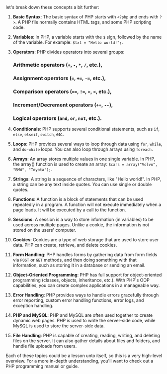let's break down these concepts a bit further:

1. **Basic Syntax**: The basic syntax of PHP starts with `<?php` and ends with `?>`. A PHP file normally contains HTML tags, and some PHP scripting code.

2. **Variables**: In PHP, a variable starts with the `$` sign, followed by the name of the variable. For example: `$txt = "Hello world!";`.

3. **Operators**: PHP divides operators into several groups: 
    ### Arithmetic operators (`+`, `-`, `*`, `/`, etc.), 
    ### Assignment operators (`=`, `+=`, `-=`, etc.), 
    ### Comparison operators (`==`, `!=`, `>`, `<`, etc.), 
    ### Increment/Decrement operators (`++`, `--`), 
    ### Logical operators (`and`, `or`, `not`, etc.).

4. **Conditionals**: PHP supports several conditional statements, such as `if`, `else`, `elseif`, `switch`, etc.

5. **Loops**: PHP provides several ways to loop through data using `for`, `while`, and `do-while` loops. You can also loop through arrays using `foreach`.

6. **Arrays**: An array stores multiple values in one single variable. In PHP, the array() function is used to create an array: `$cars = array("Volvo", "BMW", "Toyota");`.

7. **Strings**: A string is a sequence of characters, like "Hello world!". In PHP, a string can be any text inside quotes. You can use single or double quotes.

8. **Functions**: A function is a block of statements that can be used repeatedly in a program. A function will not execute immediately when a page loads. It will be executed by a call to the function.

9. **Sessions**: A session is a way to store information (in variables) to be used across multiple pages. Unlike a cookie, the information is not stored on the users' computer.

10. **Cookies**: Cookies are a type of web storage that are used to store user data. PHP can create, retrieve, and delete cookies.

11. **Form Handling**: PHP handles forms by gathering data from form fields via `POST` or `GET` methods, and then doing something with that information, such as storing it in a database or sending an email.

12. **Object-Oriented Programming**: PHP has full support for object-oriented programming (classes, objects, inheritance, etc.). With PHP's OOP capabilities, you can create complex applications in a manageable way.

13. **Error Handling**: PHP provides ways to handle errors gracefully through error reporting, custom error handling functions, error logs, and exception handling.

14. **PHP and MySQL**: PHP and MySQL are often used together to create dynamic web pages. PHP is used to write the server-side code, while MySQL is used to store the server-side data.

15. **File Handling**: PHP is capable of creating, reading, writing, and deleting files on the server. It can also gather details about files and folders, and handle file uploads from users.

Each of these topics could be a lesson unto itself, so this is a very high-level overview. For a more in-depth understanding, you'll want to check out a PHP programming manual or guide.